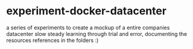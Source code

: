 # experiment-docker-datacenter
a series of experiments to create a mockup of a entire companies datacenter
slow steady learning through trial and error, documenting the resources references in the folders
:)
